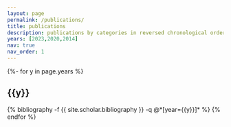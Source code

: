```yaml
---
layout: page
permalink: /publications/
title: publications
description: publications by categories in reversed chronological order. generated by jekyll-scholar.
years: [2023,2020,2014]
nav: true
nav_order: 1
---
```

<!-- _pages/publications.md -->
<div class="publications">

{%- for y in page.years %}
  <h2 class="year">{{y}}</h2>
  {% bibliography -f {{ site.scholar.bibliography }} -q @*[year={{y}}]* %}
{% endfor %}

</div>
